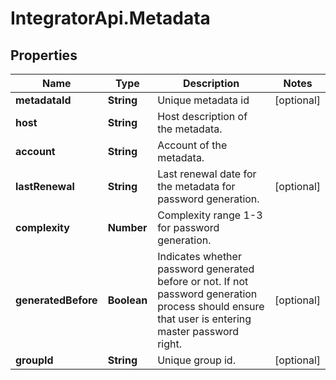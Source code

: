 # IntegratorApi.Metadata

## Properties

Name | Type | Description | Notes
------------ | ------------- | ------------- | -------------
**metadataId** | **String** | Unique metadata id | [optional] 
**host** | **String** | Host description of the metadata. | 
**account** | **String** | Account of the metadata. | 
**lastRenewal** | **String** | Last renewal date for the metadata for password generation. | [optional] 
**complexity** | **Number** | Complexity range 1-3 for password generation. | 
**generatedBefore** | **Boolean** | Indicates whether password generated before or not. If not password generation process should ensure  that user is entering master password right.  | [optional] 
**groupId** | **String** | Unique group id. | [optional] 


